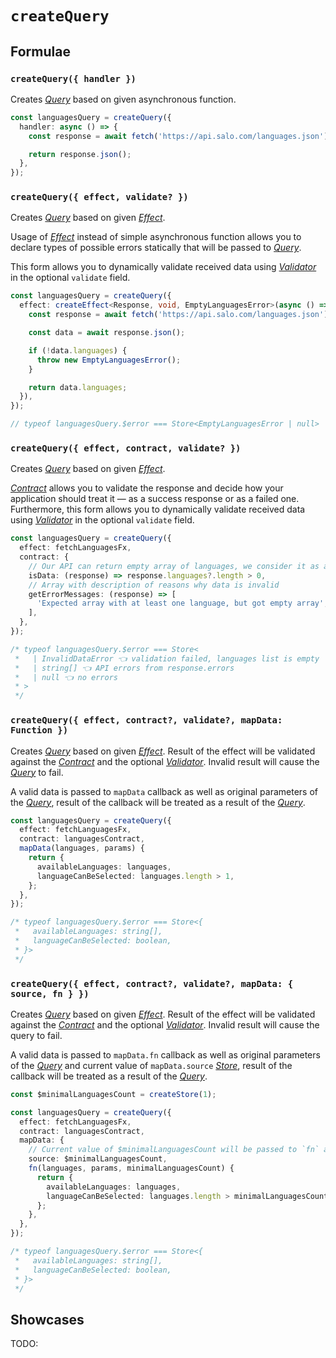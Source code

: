 # `createQuery`

## Formulae

### `createQuery({ handler })`

Creates [_Query_](/api/primitives/query) based on given asynchronous function.

```ts
const languagesQuery = createQuery({
  handler: async () => {
    const response = await fetch('https://api.salo.com/languages.json');

    return response.json();
  },
});
```

### `createQuery({ effect, validate? })`

Creates [_Query_](/api/primitives/query) based on given [_Effect_](https://effector.dev/docs/api/effector/effect).

Usage of [_Effect_](https://effector.dev/docs/api/effector/effect) instead of simple asynchronous function allows you to declare types of possible errors statically that will be passed to [_Query_](/api/primitives/query).

This form allows you to dynamically validate received data using [_Validator_](/api/primitives/validator) in the optional `validate` field.

```ts
const languagesQuery = createQuery({
  effect: createEffect<Response, void, EmptyLanguagesError>(async () => {
    const response = await fetch('https://api.salo.com/languages.json');

    const data = await response.json();

    if (!data.languages) {
      throw new EmptyLanguagesError();
    }

    return data.languages;
  }),
});

// typeof languagesQuery.$error === Store<EmptyLanguagesError | null>
```

### `createQuery({ effect, contract, validate? })`

Creates [_Query_](/api/primitives/query) based on given [_Effect_](https://effector.dev/docs/api/effector/effect).

[_Contract_](../primitives/contract) allows you to validate the response and decide how your application should treat it — as a success response or as a failed one. Furthermore, this form allows you to dynamically validate received data using [_Validator_](/api/primitives/validator) in the optional `validate` field.

```ts
const languagesQuery = createQuery({
  effect: fetchLanguagesFx,
  contract: {
    // Our API can return empty array of languages, we consider it as an invalid data
    isData: (response) => response.languages?.length > 0,
    // Array with description of reasons why data is invalid
    getErrorMessages: (response) => [
      'Expected array with at least one language, but got empty array',
    ],
  },
});

/* typeof languagesQuery.$error === Store<
 *   | InvalidDataError 👈 validation failed, languages list is empty
 *   | string[] 👈 API errors from response.errors
 *   | null 👈 no errors
 * >
 */
```

### `createQuery({ effect, contract?, validate?, mapData: Function })`

Creates [_Query_](/api/primitives/query) based on given [_Effect_](https://effector.dev/docs/api/effector/effect). Result of the effect will be validated against the [_Contract_](/api/primitives/contract) and the optional [_Validator_](/api/primitives/validator). Invalid result will cause the [_Query_](/api/primitives/query) to fail.

A valid data is passed to `mapData` callback as well as original parameters of the [_Query_](/api/primitives/query), result of the callback will be treated as a result of the [_Query_](/api/primitives/query).

```ts
const languagesQuery = createQuery({
  effect: fetchLanguagesFx,
  contract: languagesContract,
  mapData(languages, params) {
    return {
      availableLanguages: languages,
      languageCanBeSelected: languages.length > 1,
    };
  },
});

/* typeof languagesQuery.$error === Store<{
 *   availableLanguages: string[],
 *   languageCanBeSelected: boolean,
 * }>
 */
```

### `createQuery({ effect, contract?, validate?, mapData: { source, fn } })`

Creates [_Query_](/api/primitives/query) based on given [_Effect_](https://effector.dev/docs/api/effector/effect). Result of the effect will be validated against the [_Contract_](/api/primitives/contract) and the optional [_Validator_](/api/primitives/validator). Invalid result will cause the query to fail.

A valid data is passed to `mapData.fn` callback as well as original parameters of the [_Query_](/api/primitives/query) and current value of `mapData.source` [_Store_](https://effector.dev/docs/api/effector/store), result of the callback will be treated as a result of the [_Query_](/api/primitives/query).

```ts
const $minimalLanguagesCount = createStore(1);

const languagesQuery = createQuery({
  effect: fetchLanguagesFx,
  contract: languagesContract,
  mapData: {
    // Current value of $minimalLanguagesCount will be passed to `fn` as a third argument
    source: $minimalLanguagesCount,
    fn(languages, params, minimalLanguagesCount) {
      return {
        availableLanguages: languages,
        languageCanBeSelected: languages.length > minimalLanguagesCount,
      };
    },
  },
});

/* typeof languagesQuery.$error === Store<{
 *   availableLanguages: string[],
 *   languageCanBeSelected: boolean,
 * }>
 */
```

## Showcases

TODO: 